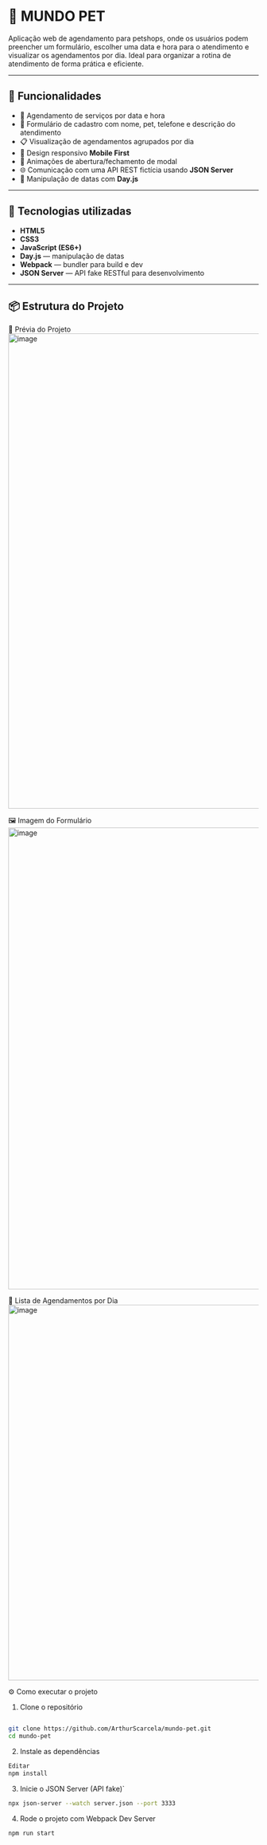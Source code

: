 # 🐾 MUNDO PET

Aplicação web de agendamento para petshops, onde os usuários podem preencher um formulário, escolher uma data e hora para o atendimento e visualizar os agendamentos por dia. Ideal para organizar a rotina de atendimento de forma prática e eficiente.

---

## 🚀 Funcionalidades

- 📅 Agendamento de serviços por data e hora
- 🐶 Formulário de cadastro com nome, pet, telefone e descrição do atendimento
- 📋 Visualização de agendamentos agrupados por dia
- 📱 Design responsivo **Mobile First**
- 🔄 Animações de abertura/fechamento de modal
- 🌐 Comunicação com uma API REST fictícia usando **JSON Server**
- 📆 Manipulação de datas com **Day.js**

---

## 🧪 Tecnologias utilizadas

- **HTML5**
- **CSS3**
- **JavaScript (ES6+)**
- **Day.js** — manipulação de datas
- **Webpack** — bundler para build e dev
- **JSON Server** — API fake RESTful para desenvolvimento

---

## 📦 Estrutura do Projeto

📸 Prévia do Projeto
<img width="1898" height="954" alt="image" src="https://github.com/user-attachments/assets/b589ab42-6f33-46f8-8eb0-47d0777996d6" />


🖼️ Imagem do Formulário
<img width="1123" height="927" alt="image" src="https://github.com/user-attachments/assets/367df0c6-fc73-4cb6-9488-004f8f9936fe" />

📅 Lista de Agendamentos por Dia
<img width="1115" height="754" alt="image" src="https://github.com/user-attachments/assets/8c9fd410-efeb-4661-b8f8-38d25171feb8" />


⚙️ Como executar o projeto
1. Clone o repositório
````bash

git clone https://github.com/ArthurScarcela/mundo-pet.git
cd mundo-pet
````
2. Instale as dependências

````bash
Editar
npm install
````

3. Inicie o JSON Server (API fake)`
````bash
npx json-server --watch server.json --port 3333
````
4. Rode o projeto com Webpack Dev Server
````bash
npm run start
````

